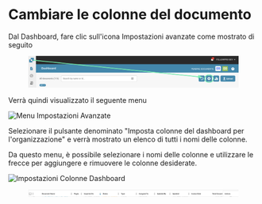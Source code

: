 # Cambiare le colonne del documento

Dal Dashboard, fare clic sull'icona Impostazioni avanzate come mostrato di seguito

<figure><img src="../../.gitbook/assets/image (33).png" alt=""><figcaption></figcaption></figure>

Verrà quindi visualizzato il seguente menu

![Menu Impostazioni Avanzate](https://lh7-us.googleusercontent.com/wWt5QbmwZf44enmOoLcofh6SvyYPiHTav9OiEog_m2xtnty6X73pFlhfdM9aglx89_pfbiACZx5BejagV-wAKwlDTuGoGNu5jgbcZ5djrZ_h1IgGp-8uaq8UHY-umjrs96hb4FZOzHFzdLasg2F_ftw)

Selezionare il pulsante denominato "Imposta colonne del dashboard per l'organizzazione" e verrà mostrato un elenco di tutti i nomi delle colonne.

Da questo menu, è possibile selezionare i nomi delle colonne e utilizzare le frecce per aggiungere e rimuovere le colonne desiderate.

![Impostazioni Colonne Dashboard](https://lh7-us.googleusercontent.com/cXnnrIR-y4TRDnRE9irGvvjnmkN-HSGEQTh7FiwsjRHzXF7FNjd-_gLO-m55fLlv6lVjk-VvThgdW5JWgqIVZSm5tfk3hC7xrj68uRE5OgIPMtYIrpxOhhYzk4OMibyDBqvHQ0VZaDAysZohlH8dxm8)

<div data-full-width="true">

<figure><img src="../../.gitbook/assets/image (32).png" alt=""><figcaption></figcaption></figure>

</div>
